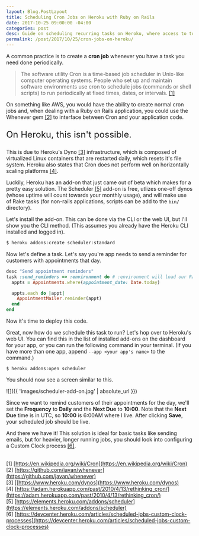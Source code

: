 ```yaml
---
layout: Blog.PostLayout
title: Scheduling Cron Jobs on Heroku with Ruby on Rails
date: 2017-10-25 09:00:00 -04:00
categories: post
desc: Guide on scheduling recurring tasks on Heroku, where access to tools like Cron and the file system are not possible.
permalink: /post/2017/10/25/cron-jobs-on-heroku/
---
```


A common practice is to create a __cron job__ whenever you have a task you need done periodically.

>The software utility Cron is a time-based job scheduler in Unix-like computer operating systems. People who set up and maintain software environments use cron to schedule jobs (commands or shell scripts) to run periodically at fixed times, dates, or intervals. [[1]](#1)

On something like AWS, you would have the ability to create normal cron jobs and, when dealing with a Ruby on Rails application, you could use the Whenever gem [[2]](#2)  to interface between Cron and your application code.

<p style="font-size: x-large">On Heroku, this isn't possible.</p>

This is due to Heroku's Dyno [[3]](#3) infrastructure, which is composed of virtualized Linux containers that are restarted daily, which resets it's file system. Heroku also states that Cron does not perform well on horizontally scaling platforms [[4]](#4).

Luckily, Heroku has an add-on that just came out of beta which makes for a pretty easy solution. The Scheduler [[5]](#5) add-on is free, utlizes one-off dynos (whose uptime will count towards your monthly usage), and will make use of Rake tasks (for non-rails applications, scripts can be add to the `bin/` directory).

Let's install the add-on. This can be done via the CLI or the web UI, but I'll show you the CLI method. (This assumes you already have the Heroku CLI installed and logged in).

```zsh
$ heroku addons:create scheduler:standard
```

Now let's define a task. Let's say you're app needs to send a reminder for customers with appointments that day.

```ruby
desc "Send appointment reminders"
task :send_reminders => :environment do # :environment will load our Rails app, so we can query the database with ActiveRecord
  appts = Appointments.where(appointment_date: Date.today)

  appts.each do |appt|
    AppointmentMailer.reminder(appt)
  end
end
```

Now it's time to deploy this code.

Great, now how do we schedule this task to run? Let's hop over to Heroku's web UI. You can find this in the list of installed add-ons on the dashboard for your app, or you can run the following command in your terminal. (If you have more than one app, append `--app <your app's name>` to the command.)

```shell
$ heroku addons:open scheduler
```

You should now see a screen similar to this.

![]({{ 'images/scheduler-add-on.jpg' | absolute_url }})

Since we want to remind customers of their appointments for the day, we'll set the __Frequency__ to __Daily__ and the __Next Due__ to __10:00__. Note that the __Next Due__ time is in UTC, so __10:00__ is 6:00AM where I live. After clicking __Save__, your scheduled job should be live.

And there we have it! This solution is ideal for basic tasks like sending emails, but for heavier, longer running jobs, you should look into configuring a Custom Clock process [[6]](#6).

<br>[1]<a name='1'></a> [https://en.wikipedia.org/wiki/Cron](https://en.wikipedia.org/wiki/Cron)
<br>[2]<a name='2'></a> [https://github.com/javan/whenever](https://github.com/javan/whenever)
<br>[3]<a name='3'></a> [[https://www.heroku.com/dynos](https://www.heroku.com/dynos)
<br>[4]<a name='4'></a> [https://adam.herokuapp.com/past/2010/4/13/rethinking_cron/](https://adam.herokuapp.com/past/2010/4/13/rethinking_cron/)
<br>[5]<a name='5'></a> [https://elements.heroku.com/addons/scheduler](https://elements.heroku.com/addons/scheduler)
<br>[6]<a name='6'></a> [https://devcenter.heroku.com/articles/scheduled-jobs-custom-clock-processes](https://devcenter.heroku.com/articles/scheduled-jobs-custom-clock-processes)
